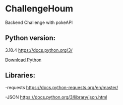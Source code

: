 # ChallengeHoum
Backend Challenge with pokeAPI


##  Python version: 
  
  3.10.4  https://docs.python.org/3/
  
   <a href="https://www.python.org/downloads/release/python-3104">Download Python</a> 
   
  

##  Libraries:

 -requests https://docs.python-requests.org/en/master/
 
 -JSON https://docs.python.org/3/library/json.html
